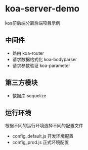 # koa-server-demo
koa前后端分离后端项目示例

## 中间件

* 路由 koa-router
* 请求数据格式化 koa-bodyparser
* 请求参数验证 koa-parameter

## 第三方模块

* 数据库 sequelize

## 运行环境

 根据不同的运行环境选择不同的配置文件
 * config_default.js 开发环境配置
 * config_prod.js 正式环境配置
